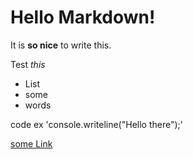 # Hello Markdown!
It is **so nice** to write this.

Test *this*

* List
* some
* words

code ex 'console.writeline("Hello there");'

[some Link](www.link.com)
